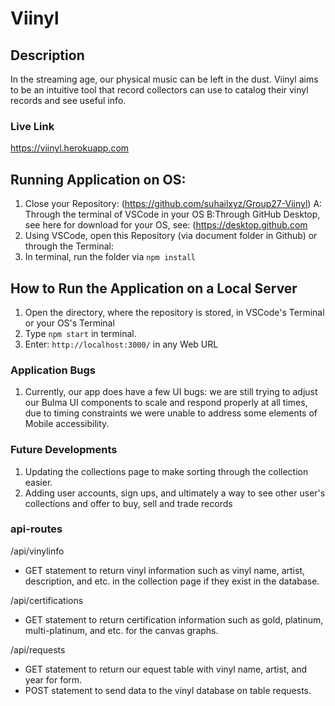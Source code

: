 # Viinyl
## Description
In the streaming age, our physical music can be left in the dust. Viinyl aims to be an intuitive tool that record collectors can use to catalog their vinyl records and see useful info.

### Live Link
https://viinyl.herokuapp.com


## Running Application on OS:
1. Close your Repository: (https://github.com/suhailxyz/Group27-Viinyl)
A: Through the terminal of VSCode in your OS
B:Through GitHub Desktop, see here for download for your OS, see: (https://desktop.github.com
2. Using VSCode, open this Repository (via document folder in Github) or through the Terminal:
3. In terminal, run the folder via `npm install`

## How to Run the Application on a Local Server
1. Open the directory, where the repository is stored, in VSCode's Terminal or your OS's Terminal
2. Type `npm start` in terminal.
3. Enter: `http://localhost:3000/` in any Web URL 

### Application Bugs 
1. Currently, our app does have a few UI bugs: we are still trying to adjust our Bulma UI components to scale and respond properly at all times, due to timing constraints we were unable to address some elements of Mobile accessibility. 

### Future Developments
1. Updating the collections page to make sorting through the collection easier.
2. Adding user accounts, sign ups, and ultimately a way to see other user's collections and offer to buy, sell and trade records

### api-routes
/api/vinylinfo
* GET statement to return vinyl information such as vinyl name, artist, description, and etc. in the collection page if they exist in the database.

/api/certifications
* GET statement to return certification information such as gold, platinum, multi-platinum, and etc. for the canvas graphs.

/api/requests 
* GET statement to return our equest table with vinyl name, artist, and year for form.
* POST statement to send data to the vinyl database on table requests.